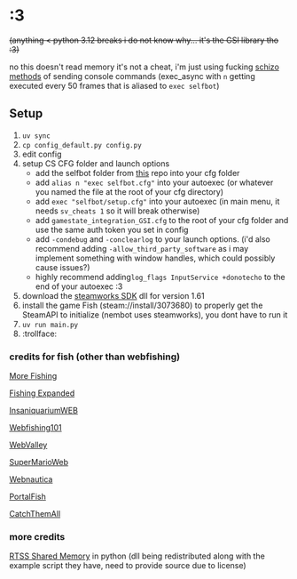 # :3

~~(anything < python 3.12 breaks i do not know why... it's the GSI library tho :3)~~

no this doesn't read memory it's not a cheat, i'm just using fucking [schizo methods](https://github.com/Pandaptable/CS-dotfiles/tree/main/selfbot/ticks) of sending console commands (exec_async with `n` getting executed every 50 frames that is aliased to `exec selfbot`)

## Setup
1. `uv sync`
2. `cp config_default.py config.py`
3. edit config
4. setup CS CFG folder and launch options
	- add the selfbot folder from [this](https://github.com/Pandaptable/CS-dotfiles) repo into your cfg folder
	- add `alias n "exec selfbot.cfg"` into your autoexec (or whatever you named the file at the root of your cfg directory)
	- add `exec "selfbot/setup.cfg"` into your autoexec (in main menu, it needs `sv_cheats 1` so it will break otherwise)
	- add `gamestate_integration_GSI.cfg` to the root of your cfg folder and use the same auth token you set in config
 	- add `-condebug` and `-conclearlog` to your launch options. (i'd also recommend adding `-allow_third_party_software` as i may implement something with window handles, which could possibly cause issues?)
 	- highly recommend adding`log_flags InputService +donotecho` to the end of your autoexec :3
5. download the [steamworks SDK](https://partner.steamgames.com/downloads/list) dll for version 1.61
7. install the game Fish (steam://install/3073680) to properly get the SteamAPI to initialize (nembot uses steamworks), you dont have to run it
8. `uv run main.py`
9. :trollface:

### credits for fish (other than webfishing)
[More Fishing](https://github.com/reallymako/MoreFishingWEBFISHING)

[Fishing Expanded](https://github.com/coolbot100s/FishingExpanded)

[InsaniquariumWEB](https://github.com/MonkeyMan1242/InsaniquariumWEB)

[Webfishing101](https://github.com/Mudkipster/Webfishing101)

[WebValley](https://thunderstore.io/c/webfishing/p/Junohno/WebValley/)

[SuperMarioWeb](https://github.com/MonkeyMan1242/SuperMarioWEB)

[Webnautica](https://github.com/SecondEgg101/Webnautica)

[PortalFish](https://thunderstore.io/c/webfishing/p/Amma/PortalFish/)

[CatchThemAll](https://thunderstore.io/c/webfishing/p/hostileonion/CatchThemAll/)


### more credits
[RTSS Shared Memory](https://github.com/upgradeQ/RTSSSharedMemoryPythonNET) in python (dll being redistributed along with the example script they have, need to provide source due to license)
